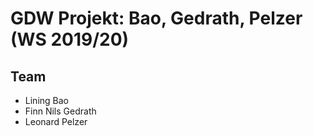 # GDW Projekt: Bao, Gedrath, Pelzer (WS 2019/20)

## Team
- Lining Bao
- Finn Nils Gedrath
- Leonard Pelzer
